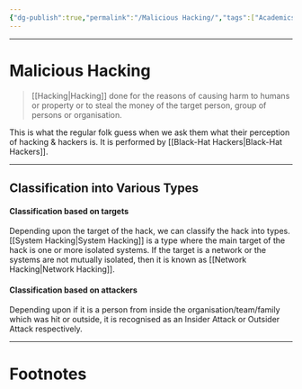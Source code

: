 ```yaml
---
{"dg-publish":true,"permalink":"/Malicious Hacking/","tags":["Academics","CyberSec","EthHack"]}
---
```



---
# Malicious Hacking
> [[Hacking\|Hacking]] done for the reasons of causing harm to humans or property or to steal the money of the target person, group of persons or organisation.

This is what the regular folk guess when we ask them what their perception of hacking & hackers is. It is performed by [[Black-Hat Hackers\|Black-Hat Hackers]].

---
## Classification into Various Types
#### Classification based on targets
Depending upon the target of the hack, we can classify the hack into types.
[[System Hacking\|System Hacking]] is a type where the main target of the hack is one or more isolated systems. If the target is a network or the systems are not mutually isolated, then it is known as [[Network Hacking\|Network Hacking]].

#### Classification based on attackers
Depending upon if it is a person from inside the organisation/team/family which was hit or outside, it is recognised as an Insider Attack or Outsider Attack respectively.

---
# Footnotes